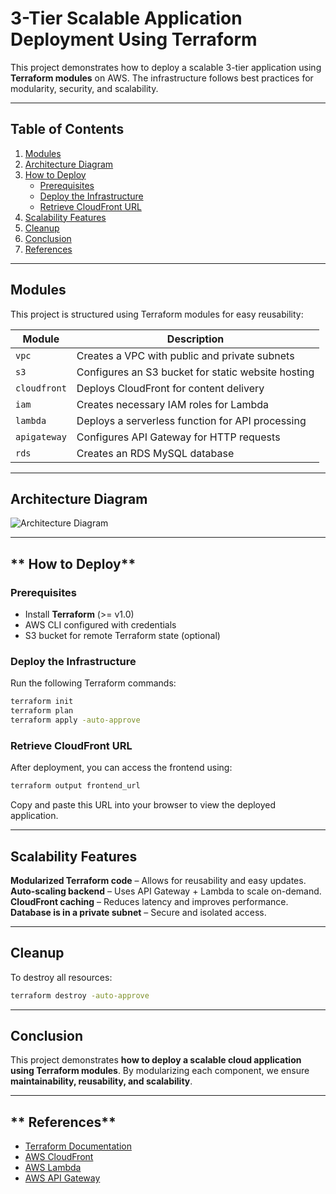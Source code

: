# 3-Tier Scalable Application Deployment Using Terraform

This project demonstrates how to deploy a scalable 3-tier application using **Terraform modules** on AWS. The infrastructure follows best practices for modularity, security, and scalability.

---

## **Table of Contents**
1. [Modules](#-modules)
2. [Architecture Diagram](#architecture-diagram)
2. [How to Deploy](#-how-to-deploy)
   - [Prerequisites](#1%EF%B8%8F⃣-prerequisites)
   - [Deploy the Infrastructure](#2%EF%B8%8F⃣-deploy-the-infrastructure)
   - [Retrieve CloudFront URL](#3%EF%B8%8F⃣-retrieve-cloudfront-url)
3. [Scalability Features](#-scalability-features)
4. [Cleanup](#-cleanup)
5. [Conclusion](#-conclusion)
6. [References](#-references)

---

## **Modules**
This project is structured using Terraform modules for easy reusability:

| Module       | Description |
|-------------|------------|
| `vpc`       | Creates a VPC with public and private subnets |
| `s3`        | Configures an S3 bucket for static website hosting |
| `cloudfront`| Deploys CloudFront for content delivery |
| `iam`       | Creates necessary IAM roles for Lambda |
| `lambda`    | Deploys a serverless function for API processing |
| `apigateway`| Configures API Gateway for HTTP requests |
| `rds`       | Creates an RDS MySQL database |

---

## **Architecture Diagram**

![Architecture Diagram](//www.plantuml.com/plantuml/png/LP11J_90443lyolcuyHtQ3nmCyQW40m96gKnd8Vk21lQMToPGl3NkzkM46_jl9UTbvcgKRIsgU6VxRbXfBCM8PBi6FJWvKYH6gozi5sEZ27QFW1GPI7Yw5CvZf0Ks_G18C4nZcPrQDqY1Z4Sp-Pl_pkXoiElF1oiSeAbaVaADxnLRznfEXdmq_iINyZuJ9SEqD7l-jz1M56pTOIBLYhpGJgfxcRWo6XBcbzfw2S8hkSbZbylvSUgZubE0Mv5M1IFQJFUOydnn7eDcoN6Of1GDcu9oSnzQ_vkMGrk87j3HNAMSWe7ncUg3YmELs7dA-Xf5dD6ijPCxcuJlJ7EoUXFs4FHNJPR_IwzNWkcBAvjwby0)

---

## ** How to Deploy**
### **Prerequisites**
- Install **Terraform** (>= v1.0)
- AWS CLI configured with credentials
- S3 bucket for remote Terraform state (optional)

### **Deploy the Infrastructure**
Run the following Terraform commands:
```bash
terraform init
terraform plan
terraform apply -auto-approve
```

### **Retrieve CloudFront URL**
After deployment, you can access the frontend using:
```bash
terraform output frontend_url
```
Copy and paste this URL into your browser to view the deployed application.

---

## **Scalability Features**
 **Modularized Terraform code** – Allows for reusability and easy updates.  
 **Auto-scaling backend** – Uses API Gateway + Lambda to scale on-demand.  
 **CloudFront caching** – Reduces latency and improves performance.  
 **Database is in a private subnet** – Secure and isolated access.  

---

## **Cleanup**
To destroy all resources:
```bash
terraform destroy -auto-approve
```

---

## **Conclusion**
This project demonstrates **how to deploy a scalable cloud application using Terraform modules**. By modularizing each component, we ensure **maintainability, reusability, and scalability**. 

---

## ** References**
- [Terraform Documentation](https://developer.hashicorp.com/terraform/docs)
- [AWS CloudFront](https://aws.amazon.com/cloudfront/)
- [AWS Lambda](https://aws.amazon.com/lambda/)
- [AWS API Gateway](https://aws.amazon.com/api-gateway/)

